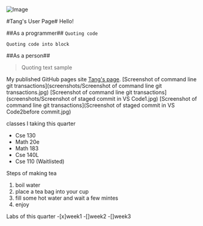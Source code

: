 ![Image](https://upload.wikimedia.org/wikipedia/commons/9/91/Octicons-mark-github.svg)

#Tang's User Page#
Hello!

##As a programmer##
`Quoting code`

```
Quoting code into block
```

##As a person##
>Quoting text sample

My published GitHub pages site [Tang's page](https://github.com/b6tang/CSE-110).
[Screenshot of command line git transactions](screenshots/Screenshot of command line git transactions.jpg)
[Screenshot of command line git transactions](screenshots/Screenshot of staged commit in VS Code1.jpg)
[Screenshot of command line git transactions](Screenshot of staged commit in VS Code2before commit.jpg)

classes I taking this quarter
- Cse 130
- Math 20e
- Math 183
- Cse 140L
- Cse 110 (Waitlisted)

Steps of making tea
1. boil water
2. place a tea bag into your cup
3. fill some hot water and wait a few mintes
4. enjoy

Labs of this quarter
-[x]week1
-[]week2
-[]week3
